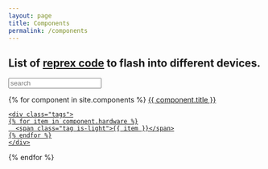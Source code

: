 ```yaml
---
layout: page
title: Components
permalink: /components
---
```


<h2 class="subtitle">List of <a href="https://stackoverflow.com/help/mcve">reprex code</a> to flash into different devices.</h2>

<style id="search_style"></style>

<nav class="panel">
  <div class="panel-block">
    <p class="control has-icons-left">
      <input class="input is-large" type="text" id="search" placeholder="search">
      <span class="icon is-small is-left">
        <i class="fas fa-search" aria-hidden="true"></i>
      </span>
    </p>
  </div>

  {% for component in site.components %}
  <a class="panel-block searchable" data-index="{{ component.title | downcase }} {% for item in component.hardware %}{{ item | downcase }} {% endfor %}" href="{{ component.url }}">
    <span class="panel-icon">
      <i class="fas fa-book" aria-hidden="true"></i>
    </span>
    {{ component.title }}

    <div class="tags">
    {% for item in component.hardware %}
      <span class="tag is-light">{{ item }}</span>
    {% endfor %}
    </div>
  </a>
  {% endfor %}
</nav>
